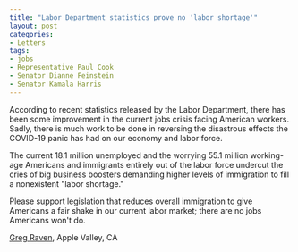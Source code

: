 ```yaml
---
title: "Labor Department statistics prove no 'labor shortage'"
layout: post
categories:
- Letters
tags:
- jobs
- Representative Paul Cook
- Senator Dianne Feinstein
- Senator Kamala Harris
---
```


According to recent statistics released by the Labor Department, there has been some improvement in the current jobs crisis facing American workers. Sadly, there is much work to be done in reversing the disastrous effects the COVID-19 panic has had on our economy and labor force.

The current 18.1 million unemployed and the worrying 55.1 million working-age Americans and immigrants entirely out of the labor force undercut the cries of big business boosters demanding higher levels of immigration to fill a nonexistent "labor shortage."

Please support legislation that reduces overall immigration to give Americans a fair shake in our current labor market; there are no jobs Americans won't do.

[Greg Raven](https://www.gregraven.org/), Apple Valley, CA